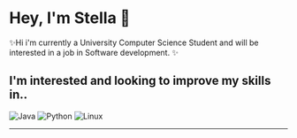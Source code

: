 # Hey, I'm Stella :wave:
✨Hi i'm currently a University Computer Science Student and will be interested in a job in Software development. ✨


## I'm interested and looking to improve my skills in..
![Java](https://img.shields.io/badge/-Java-FF0000?logo=java&logoColor=white&style=flat-square)
![Python](https://img.shields.io/badge/-Python-3776AB?logo=python&logoColor=white&style=flat-square)
![Linux](https://img.shields.io/badge/-Linux-FCC624?logo=linux&logoColor=black&style=flat-square)

---
<!--## Social Media-->
